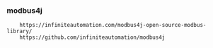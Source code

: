 

### modbus4j
```$xslt
    https://infiniteautomation.com/modbus4j-open-source-modbus-library/
    https://github.com/infiniteautomation/modbus4j
```
